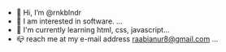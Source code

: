 - 👋 Hi, I’m @rnkblndr
- 👀 I am interested in software. ...
- 🌱 I'm currently learning html, css, javascript...
- 📪 reach me at my e-mail address raabianur8@gmail.com ...

<!---
rnkblndr/rnkblndr is a ✨ special ✨ repository because its `README.md` (this file) appears on your GitHub profile.
You can click the Preview link to take a look at your changes.
--->

